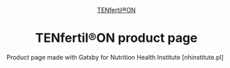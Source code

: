 <p align="center">
  <a href="https://www.tenfertil.pl">
    TENfertil&reg;ON
  </a>
</p>
<h1 align="center">
  TENfertil&reg;ON product page
</h1>

Product page made with Gatsby for Nutrition Health Institute [nhinstitute.pl]
